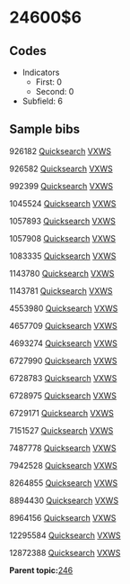 # 24600$6

## Codes

-   Indicators
    -   First: 0
    -   Second: 0
-   Subfield: 6

## Sample bibs

926182 [Quicksearch](https://search.library.yale.edu/catalog/926182) [VXWS](http://prodorbis.library.yale.edu:7014/vxws/GetHoldingsService?bibId=926182)

926582 [Quicksearch](https://search.library.yale.edu/catalog/926582) [VXWS](http://prodorbis.library.yale.edu:7014/vxws/GetHoldingsService?bibId=926582)

992399 [Quicksearch](https://search.library.yale.edu/catalog/992399) [VXWS](http://prodorbis.library.yale.edu:7014/vxws/GetHoldingsService?bibId=992399)

1045524 [Quicksearch](https://search.library.yale.edu/catalog/1045524) [VXWS](http://prodorbis.library.yale.edu:7014/vxws/GetHoldingsService?bibId=1045524)

1057893 [Quicksearch](https://search.library.yale.edu/catalog/1057893) [VXWS](http://prodorbis.library.yale.edu:7014/vxws/GetHoldingsService?bibId=1057893)

1057908 [Quicksearch](https://search.library.yale.edu/catalog/1057908) [VXWS](http://prodorbis.library.yale.edu:7014/vxws/GetHoldingsService?bibId=1057908)

1083335 [Quicksearch](https://search.library.yale.edu/catalog/1083335) [VXWS](http://prodorbis.library.yale.edu:7014/vxws/GetHoldingsService?bibId=1083335)

1143780 [Quicksearch](https://search.library.yale.edu/catalog/1143780) [VXWS](http://prodorbis.library.yale.edu:7014/vxws/GetHoldingsService?bibId=1143780)

1143781 [Quicksearch](https://search.library.yale.edu/catalog/1143781) [VXWS](http://prodorbis.library.yale.edu:7014/vxws/GetHoldingsService?bibId=1143781)

4553980 [Quicksearch](https://search.library.yale.edu/catalog/4553980) [VXWS](http://prodorbis.library.yale.edu:7014/vxws/GetHoldingsService?bibId=4553980)

4657709 [Quicksearch](https://search.library.yale.edu/catalog/4657709) [VXWS](http://prodorbis.library.yale.edu:7014/vxws/GetHoldingsService?bibId=4657709)

4693274 [Quicksearch](https://search.library.yale.edu/catalog/4693274) [VXWS](http://prodorbis.library.yale.edu:7014/vxws/GetHoldingsService?bibId=4693274)

6727990 [Quicksearch](https://search.library.yale.edu/catalog/6727990) [VXWS](http://prodorbis.library.yale.edu:7014/vxws/GetHoldingsService?bibId=6727990)

6728783 [Quicksearch](https://search.library.yale.edu/catalog/6728783) [VXWS](http://prodorbis.library.yale.edu:7014/vxws/GetHoldingsService?bibId=6728783)

6728975 [Quicksearch](https://search.library.yale.edu/catalog/6728975) [VXWS](http://prodorbis.library.yale.edu:7014/vxws/GetHoldingsService?bibId=6728975)

6729171 [Quicksearch](https://search.library.yale.edu/catalog/6729171) [VXWS](http://prodorbis.library.yale.edu:7014/vxws/GetHoldingsService?bibId=6729171)

7151527 [Quicksearch](https://search.library.yale.edu/catalog/7151527) [VXWS](http://prodorbis.library.yale.edu:7014/vxws/GetHoldingsService?bibId=7151527)

7487778 [Quicksearch](https://search.library.yale.edu/catalog/7487778) [VXWS](http://prodorbis.library.yale.edu:7014/vxws/GetHoldingsService?bibId=7487778)

7942528 [Quicksearch](https://search.library.yale.edu/catalog/7942528) [VXWS](http://prodorbis.library.yale.edu:7014/vxws/GetHoldingsService?bibId=7942528)

8264855 [Quicksearch](https://search.library.yale.edu/catalog/8264855) [VXWS](http://prodorbis.library.yale.edu:7014/vxws/GetHoldingsService?bibId=8264855)

8894430 [Quicksearch](https://search.library.yale.edu/catalog/8894430) [VXWS](http://prodorbis.library.yale.edu:7014/vxws/GetHoldingsService?bibId=8894430)

8964156 [Quicksearch](https://search.library.yale.edu/catalog/8964156) [VXWS](http://prodorbis.library.yale.edu:7014/vxws/GetHoldingsService?bibId=8964156)

12295584 [Quicksearch](https://search.library.yale.edu/catalog/12295584) [VXWS](http://prodorbis.library.yale.edu:7014/vxws/GetHoldingsService?bibId=12295584)

12872388 [Quicksearch](https://search.library.yale.edu/catalog/12872388) [VXWS](http://prodorbis.library.yale.edu:7014/vxws/GetHoldingsService?bibId=12872388)

**Parent topic:**[246](../../tags/246/246.md)

